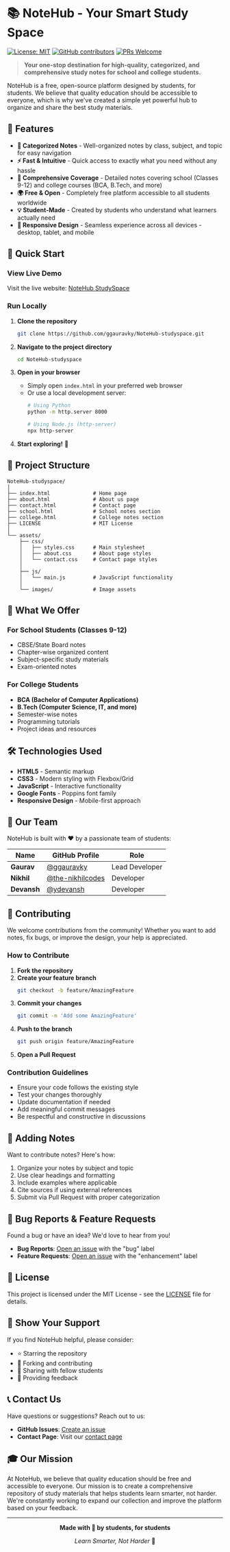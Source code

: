# 📚 NoteHub - Your Smart Study Space

[![License: MIT](https://img.shields.io/badge/License-MIT-yellow.svg)](https://opensource.org/licenses/MIT)
[![GitHub contributors](https://img.shields.io/github/contributors/ggauravky/NoteHub-studyspace.svg)](https://github.com/ggauravky/NoteHub-studyspace/graphs/contributors)
[![PRs Welcome](https://img.shields.io/badge/PRs-welcome-brightgreen.svg)](http://makeapullrequest.com)

> **Your one-stop destination for high-quality, categorized, and comprehensive study notes for school and college students.**

NoteHub is a free, open-source platform designed by students, for students. We believe that quality education should be accessible to everyone, which is why we've created a simple yet powerful hub to organize and share the best study materials.

## 🌟 Features

- **📖 Categorized Notes** - Well-organized notes by class, subject, and topic for easy navigation
- **⚡ Fast & Intuitive** - Quick access to exactly what you need without any hassle
- **🎯 Comprehensive Coverage** - Detailed notes covering school (Classes 9-12) and college courses (BCA, B.Tech, and more)
- **🌍 Free & Open** - Completely free platform accessible to all students worldwide
- **💡 Student-Made** - Created by students who understand what learners actually need
- **📱 Responsive Design** - Seamless experience across all devices - desktop, tablet, and mobile

## 🚀 Quick Start

### View Live Demo
Visit the live website: [NoteHub StudySpace](https://ggauravky.github.io/NoteHub-studyspace/)

### Run Locally

1. **Clone the repository**
   ```bash
   git clone https://github.com/ggauravky/NoteHub-studyspace.git
   ```

2. **Navigate to the project directory**
   ```bash
   cd NoteHub-studyspace
   ```

3. **Open in your browser**
   - Simply open `index.html` in your preferred web browser
   - Or use a local development server:
     ```bash
     # Using Python
     python -m http.server 8000
     
     # Using Node.js (http-server)
     npx http-server
     ```

4. **Start exploring!** 🎉

## 📁 Project Structure

```
NoteHub-studyspace/
│
├── index.html              # Home page
├── about.html              # About us page
├── contact.html            # Contact page
├── school.html             # School notes section
├── college.html            # College notes section
├── LICENSE                 # MIT License
│
└── assets/
    ├── css/
    │   ├── styles.css      # Main stylesheet
    │   ├── about.css       # About page styles
    │   └── contact.css     # Contact page styles
    │
    ├── js/
    │   └── main.js         # JavaScript functionality
    │
    └── images/             # Image assets
```

## 🎯 What We Offer

### For School Students (Classes 9-12)
- CBSE/State Board notes
- Chapter-wise organized content
- Subject-specific study materials
- Exam-oriented notes

### For College Students
- **BCA (Bachelor of Computer Applications)**
- **B.Tech (Computer Science, IT, and more)**
- Semester-wise notes
- Programming tutorials
- Project ideas and resources

## 🛠️ Technologies Used

- **HTML5** - Semantic markup
- **CSS3** - Modern styling with Flexbox/Grid
- **JavaScript** - Interactive functionality
- **Google Fonts** - Poppins font family
- **Responsive Design** - Mobile-first approach

## 👥 Our Team

NoteHub is built with ❤️ by a passionate team of students:

| Name | GitHub Profile | Role |
|------|---------------|------|
| **Gaurav** | [@ggauravky](https://github.com/ggauravky) | Lead Developer |
| **Nikhil** | [@the-nikhilcodes](https://github.com/the-nikhilcodes) | Developer |
| **Devansh** | [@ydevansh](https://github.com/ydevansh) | Developer |

## 🤝 Contributing

We welcome contributions from the community! Whether you want to add notes, fix bugs, or improve the design, your help is appreciated.

### How to Contribute

1. **Fork the repository**
2. **Create your feature branch**
   ```bash
   git checkout -b feature/AmazingFeature
   ```
3. **Commit your changes**
   ```bash
   git commit -m 'Add some AmazingFeature'
   ```
4. **Push to the branch**
   ```bash
   git push origin feature/AmazingFeature
   ```
5. **Open a Pull Request**

### Contribution Guidelines

- Ensure your code follows the existing style
- Test your changes thoroughly
- Update documentation if needed
- Add meaningful commit messages
- Be respectful and constructive in discussions

## 📝 Adding Notes

Want to contribute notes? Here's how:

1. Organize your notes by subject and topic
2. Use clear headings and formatting
3. Include examples where applicable
4. Cite sources if using external references
5. Submit via Pull Request with proper categorization

## 🐛 Bug Reports & Feature Requests

Found a bug or have an idea? We'd love to hear from you!

- **Bug Reports**: [Open an issue](https://github.com/ggauravky/NoteHub-studyspace/issues) with the "bug" label
- **Feature Requests**: [Open an issue](https://github.com/ggauravky/NoteHub-studyspace/issues) with the "enhancement" label

## 📜 License

This project is licensed under the MIT License - see the [LICENSE](LICENSE) file for details.

## 🌟 Show Your Support

If you find NoteHub helpful, please consider:

- ⭐ Starring the repository
- 🍴 Forking and contributing
- 📢 Sharing with fellow students
- 💬 Providing feedback

## 📞 Contact Us

Have questions or suggestions? Reach out to us:

- **GitHub Issues**: [Create an issue](https://github.com/ggauravky/NoteHub-studyspace/issues)
- **Contact Page**: Visit our [contact page](https://ggauravky.github.io/NoteHub-studyspace/contact.html)

## 🎓 Our Mission

At NoteHub, we believe that quality education should be free and accessible to everyone. Our mission is to create a comprehensive repository of study materials that helps students learn smarter, not harder. We're constantly working to expand our collection and improve the platform based on your feedback.

---

<div align="center">

**Made with 💙 by students, for students**

*Learn Smarter, Not Harder* 🚀

</div>
